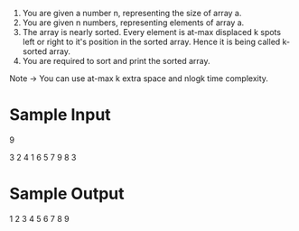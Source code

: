 1. You are given a number n, representing the size of array a.
2. You are given n numbers, representing elements of array a.
3. The array is nearly sorted. Every element is at-max displaced k spots left or right to it's position in the sorted array. Hence it is being called k-sorted array.
4. You are required to sort and print the sorted array.

Note -> You can use at-max k extra space and nlogk time complexity.


# Sample Input

9

3
2
4
1
6
5
7
9
8
3

# Sample Output

1
2
3
4
5
6
7
8
9